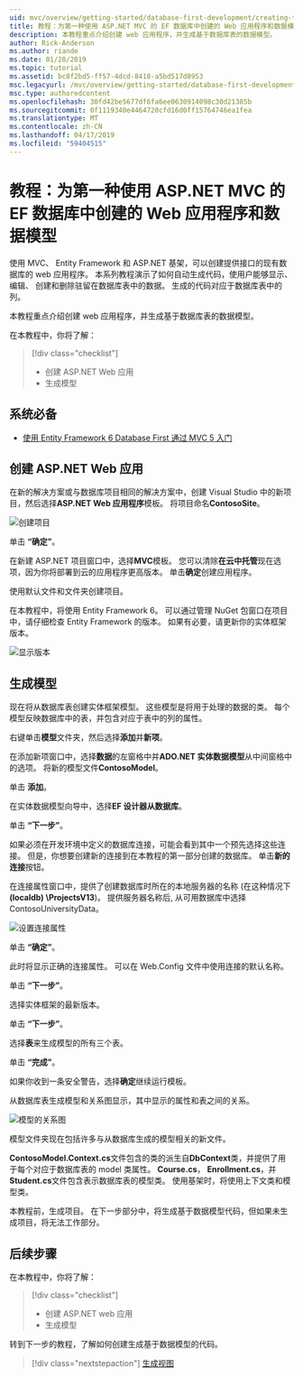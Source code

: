 ```yaml
---
uid: mvc/overview/getting-started/database-first-development/creating-the-web-application
title: 教程：为第一种使用 ASP.NET MVC 的 EF 数据库中创建的 Web 应用程序和数据模型
description: 本教程重点介绍创建 web 应用程序，并生成基于数据库表的数据模型。
author: Rick-Anderson
ms.author: riande
ms.date: 01/28/2019
ms.topic: tutorial
ms.assetid: bc8f2bd5-ff57-4dcd-8418-a5bd517d8953
msc.legacyurl: /mvc/overview/getting-started/database-first-development/creating-the-web-application
msc.type: authoredcontent
ms.openlocfilehash: 30fd42be5677df6fa6ee0630914098c30d21385b
ms.sourcegitcommit: 0f1119340e4464720cfd16d0ff15764746ea1fea
ms.translationtype: MT
ms.contentlocale: zh-CN
ms.lasthandoff: 04/17/2019
ms.locfileid: "59404515"
---
```

# <a name="tutorial-create-the-web-application-and-data-models-for-ef-database-first-with-aspnet-mvc"></a>教程：为第一种使用 ASP.NET MVC 的 EF 数据库中创建的 Web 应用程序和数据模型

 使用 MVC、 Entity Framework 和 ASP.NET 基架，可以创建提供接口的现有数据库的 web 应用程序。 本系列教程演示了如何自动生成代码，使用户能够显示、 编辑、 创建和删除驻留在数据库表中的数据。 生成的代码对应于数据库表中的列。

本教程重点介绍创建 web 应用程序，并生成基于数据库表的数据模型。

在本教程中，你将了解：

> [!div class="checklist"]
> * 创建 ASP.NET Web 应用
> * 生成模型

## <a name="prerequisites"></a>系统必备

* [使用 Entity Framework 6 Database First 通过 MVC 5 入门](setting-up-database.md)

## <a name="create-an-aspnet-web-app"></a>创建 ASP.NET Web 应用

在新的解决方案或与数据库项目相同的解决方案中，创建 Visual Studio 中的新项目，然后选择**ASP.NET Web 应用程序**模板。 将项目命名**ContosoSite**。

![创建项目](creating-the-web-application/_static/image1.png)

单击 **“确定”**。

在新建 ASP.NET 项目窗口中，选择**MVC**模板。 您可以清除**在云中托管**现在选项，因为你将部署到云的应用程序更高版本。 单击**确定**创建应用程序。

使用默认文件和文件夹创建项目。

在本教程中，将使用 Entity Framework 6。 可以通过管理 NuGet 包窗口在项目中，请仔细检查 Entity Framework 的版本。 如果有必要，请更新你的实体框架版本。

![显示版本](creating-the-web-application/_static/image3.png)

## <a name="generate-the-models"></a>生成模型

现在将从数据库表创建实体框架模型。 这些模型是将用于处理的数据的类。 每个模型反映数据库中的表，并包含对应于表中的列的属性。

右键单击**模型**文件夹，然后选择**添加**并**新项**。

在添加新项窗口中，选择**数据**的左窗格中并**ADO.NET 实体数据模型**从中间窗格中的选项。 将新的模型文件**ContosoModel**。

单击 **添加**。

在实体数据模型向导中，选择**EF 设计器从数据库**。

单击 **“下一步”**。

如果必须在开发环境中定义的数据库连接，可能会看到其中一个预先选择这些连接。 但是，你想要创建新的连接到在本教程的第一部分创建的数据库。 单击**新的连接**按钮。

在连接属性窗口中，提供了创建数据库时所在的本地服务器的名称 (在这种情况下 **(localdb) \ProjectsV13**)。 提供服务器名称后, 从可用数据库中选择 ContosoUniversityData。

![设置连接属性](creating-the-web-application/_static/image8.png)

单击 **“确定”**。

此时将显示正确的连接属性。 可以在 Web.Config 文件中使用连接的默认名称。

单击 **“下一步”**。

选择实体框架的最新版本。

单击 **“下一步”**。

选择**表**来生成模型的所有三个表。

单击 **“完成”**。

如果你收到一条安全警告，选择**确定**继续运行模板。

从数据库表生成模型和关系图显示，其中显示的属性和表之间的关系。

![模型的关系图](creating-the-web-application/_static/image11.png)

模型文件夹现在包括许多与从数据库生成的模型相关的新文件。

**ContosoModel.Context.cs**文件包含的类的派生自**DbContext**类，并提供了用于每个对应于数据库表的 model 类属性。 **Course.cs**， **Enrollment.cs**，并**Student.cs**文件包含表示数据库表的模型类。 使用基架时，将使用上下文类和模型类。

本教程前，生成项目。 在下一步部分中，将生成基于数据模型代码，但如果未生成项目，将无法工作部分。

## <a name="next-steps"></a>后续步骤

在本教程中，你将了解：

> [!div class="checklist"]
> * 创建 ASP.NET web 应用
> * 生成模型

转到下一步的教程，了解如何创建生成基于数据模型的代码。
> [!div class="nextstepaction"]
> [生成视图](generating-views.md)
